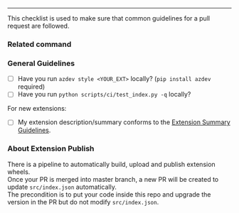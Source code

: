 ---

This checklist is used to make sure that common guidelines for a pull request are followed.

### Related command
<!--- Please provide the related command with az {command} if you can, so that we can quickly route to the related person to review. --->


### General Guidelines

- [ ] Have you run `azdev style <YOUR_EXT>` locally? (`pip install azdev` required)
- [ ] Have you run `python scripts/ci/test_index.py -q` locally?

For new extensions:

- [ ] My extension description/summary conforms to the [Extension Summary Guidelines](https://github.com/Azure/azure-cli/blob/dev/doc/extensions/extension_summary_guidelines.md).


### About Extension Publish

There is a pipeline to automatically build, upload and publish extension wheels.  
Once your PR is merged into master branch, a new PR will be created to update `src/index.json` automatically.  
The precondition is to put your code inside this repo and upgrade the version in the PR but do not modify `src/index.json`. 
